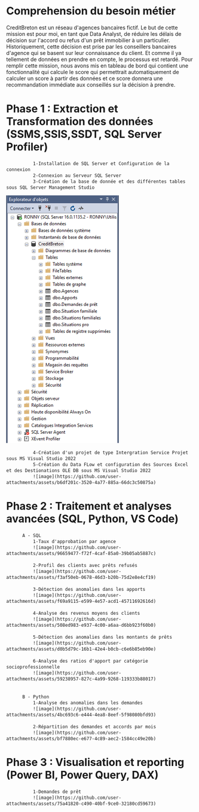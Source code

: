 # Comprehension du besoin métier
CreditBreton est un réseau d'agences bancaires fictif. Le but de cette mission est pour moi, en tant que Data Analyst, de réduire les délais de décision sur l'accord ou refus d'un prêt immobilier à un particulier. Historiquement, cette décision est prise par les conseillers bancaires d'agence qui se basent sur leur connaissance du client. Et comme il ya tellement de données en prendre en compte, le processus est retardé. 
Pour remplir cette mission, nous avons mis en tableau de bord qui contient une fonctionnalité qui calcule le score qui permettrait automatiquement de calculer un score à partir des données et ce score donnera une recommandation immédiate aux conseillés sur la décision à prendre.

# Phase 1 : Extraction et Transformation des données (SSMS,SSIS,SSDT, SQL Server Profiler)
              1-Installation de SQL Server et Configuration de la connexion
              2-Connexion au Serveur SQL Server
              3-Création de la base de donnée et des différentes tables sous SQL Server Management Studio
  
![img.png](img.png)
              
              4-Création d'un projet de type Intergration Service Projet sous MS Visual Studio 2022
              5-Création du Data FLow et configuration des Sources Excel et des Destionations OLE DB sous MS Visual Studio 2022
              ![image](https://github.com/user-attachments/assets/b6df201c-3520-4a77-885a-66dc3c50875a)

 # Phase 2 : Traitement et analyses avancées (SQL, Python, VS Code)
          A - SQL
              1-Taux d'approbation par agence
              ![image](https://github.com/user-attachments/assets/96659477-f72f-4caf-85a0-39b05ab5887c)
              
              2-Profil des clients avec prêts refusés
              ![image](https://github.com/user-attachments/assets/f3af50eb-0678-46d3-b20b-75d2e8e4cf19)
              
              3-Détection des anomalies dans les apports
              ![image](https://github.com/user-attachments/assets/f69a9115-e599-4e57-acd1-45711692616d)
              
              4-Analyse des revenus moyens des clients
              ![image](https://github.com/user-attachments/assets/508ed983-e937-4c00-a6aa-d6bb923f60b0)
              
              5-Détection des anomalies dans les montants de prêts
              ![image](https://github.com/user-attachments/assets/d0b5d79c-16b1-42e4-b0cb-c6e6b85eb90e)
             
              6-Analyse des ratios d'apport par catégorie socioprofessionnelle
              ![image](https://github.com/user-attachments/assets/59238957-827c-4a99-9268-119333b88017)
          
          
          B - Python
              1-Analyse des anomalies dans les demandes
              ![image](https://github.com/user-attachments/assets/4bc693c6-e444-4ea8-8eef-5f98080bfd93)
              
              2-Répartition des demandes et accords par mois
              ![image](https://github.com/user-attachments/assets/bf7880ec-e677-4c89-aec2-1584cc49e20b)

# Phase 3 : Visualisation et reporting (Power BI, Power Query, DAX)
              1-Demandes de prêt
              ![image](https://github.com/user-attachments/assets/75a41820-c490-40bf-9ce0-32180cd59673)
          


              

